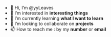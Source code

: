 - 👋 Hi, I’m @yyLeaves
- 👀 I’m interested in **interesting things**
- 🌱 I’m currently learning **what I want to learn**
- 💞️ I’m looking to collaborate on **projects**
- 📫 How to reach me : by my **number** or **email**

<!---
yyLeaves/yyLeaves is a ✨ special ✨ repository because its `README.md` (this file) appears on your GitHub profile.
You can click the Preview link to take a look at your changes.
--->
